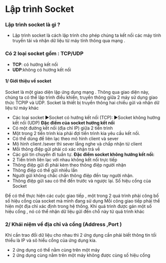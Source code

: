 # Lập trình Socket

### Lập trình socket là gì ?
- Lập trình socket là cách lập trình cho phép chúng ta kết nối các máy tính truyền tải và nhận dữ liệu từ máy tính thông qua mạng .
### Có 2 loại socket gồm : TCP/UDP
- **TCP**: có hướng kết nối
- **UDP**:không có hướng kết nối
#### 1/ Giới thiệu về socket
Socket là một giao diện lập ứng dụng mạng . Thông qua giao diện này, chúng ta có thể lập trình điều khiển, truyền thông giữa 2 máy sử dụng giao thức TCPIP và UDP.
Socket là thiết bị truyền thông hai chiều gửi và nhận dữ liệu từ máy khác
+ Các loại socket
►Socket có hướng kết nối (TCP):
►Socket không hướng kết nối (UDP)
**Đặc điểm của socket hướng kết nối**
+ Có một đường kết nối (địa chỉ IP) giữa 2 tiến trình
+ Một trong 2 tiến trình kia phải đợi tiến trình kia yêu cầu kết nối.
+ Có thể dùng để liên lạc theo mô hình client và sever
+ Mô hình client /sever thì sever lắng nghe và chấp nhận từ client
+ Mỗi thông điệp gửi phải có xác nhận trả về
+ Các gói tin chuyển đi tuần tự.
**Đặc điểm socket không hướng kết nối:**
+ 2 Tiến trình liên lạc với nhau không kết nối trực tiếp
+ Thông điệp gửi đi phải kèm theo thông điệp người nhận
+ Thông điệp có thể gửi nhiều lần 
+ Người gửi không chắc chắn thông điệp đến tay người nhận.
+ Thông điệp gửi sau có thể đến trước và ngược lại.
Số hiệu cổng của Socket

Để có thể thực hiện các cuộc giao tiếp , một trong 2 quá trình phải công bố số hiệu cổng của socket mà mình đang sử dụng
Mỗi công giao tiếp phải thể hiện một địa chỉ xác định trong hệ thống.
Khi quá trình được gán một số hiệu cổng , nó có thể nhận dữ liệu gửi đến chỗ này từ quá trình khác
### 2/ Khái niệm về địa chỉ và cổng (Address ,Port )
Khi cần trao đổi dữ liệu cho nhau thì 2 ứng dụng cần phải biết thông tin tối thiểu là IP và sô hiểu cổng của ứng dụng kia.
+ 2 ứng dụng có thể nằm cùng trên một máy
+ 2 ứng dụng cùng nằm trên một máy không được cùng số hiệu cổng
